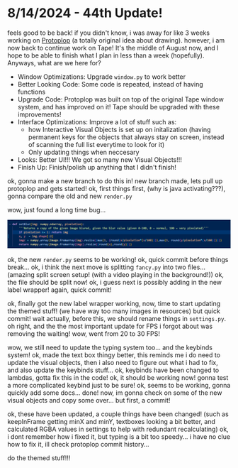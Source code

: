 # 8/14/2024 - 44th Update!

feels good to be back! if you didn't know, i was away for like 3 weeks working on [Protoplop](https://github.com/HenryLi-0/protoplop) (a totally original idea about drawing). however, i am now back to continue work on Tape! It's the middle of August now, and I hope to be able to finish what I plan in less than a week (hopefully). Anyways, what are we here for?

- Window Optimizations: Upgrade `window.py` to work better
- Better Looking Code: Some code is repeated, instead of having functions
- Upgrade Code: Protoplop was built on top of the original Tape window system, and has improved on it! Tape should be upgraded with these improvements!
- Interface Optimizations: Improve a lot of stuff such as:
    - how Interactive Visual Objects is set up on initalization (having permanent keys for the objects that always stay on screen, instead of scanning the full list everytime to look for it)
    - Only updating things when neccesary
- Looks: Better UI!!! We got so many new Visual Objects!!!
- Finish Up: Finish/polish up anything that I didn't finish!

ok, gonna make a new branch to do this in! new branch made, lets pull up protoplop and gets started! ok, first things first, (why is java activating???), gonna compare the old and new `render.py`

wow, just found a long time bug...

![alt text](</updatelogs/images/082024/08142024 - 1.png>)

ok, the new `render.py` seems to be working! ok, quick commit before things break... ok, i think the next move is splitting `fancy.py` into two files... (amazing split screen setup! (with a video playing in the background!)) ok, the file should be split now! ok, i guess next is possibly adding in the new label wrapper! again, quick commit!

ok, finally got the new label wrapper working, now, time to start updating the themed stuff! (we have way too many images in resources) but quick commit! wait actually, before this, we should rename things in `settings.py`. oh right, and the the most important update for FPS i forgot about was removing the waiting! wow, went from 20 to 30 FPS!

wow, we still need to update the typing system too... and the keybinds system! ok, made the text box thingy better, this reminds me i do need to update the visual objects, then i also need to figure out what i had to fix, and also update the keybinds stuff... ok, keybinds have been changed to lambdas, gotta fix this in the code! ok, it should be working now! gonna test a more complicated keybind just to be sure! ok, seems to be working, gonna quickly add some docs... done! now, im gonna check on some of the new visual objects and copy some over... but first, a commit!

ok, these have been updated, a couple things have been changed! (such as keepInFrame getting minX and minY, textboxes looking a bit better, and calculated RGBA values in settings to help with redundant recalculating) ok, i dont remember how i fixed it, but typing is a bit too speedy... i have no clue how to fix it, ill check protoplop commit history...

do the themed stuff!!!